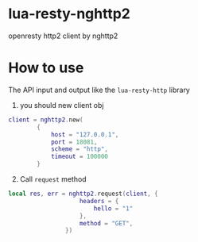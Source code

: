 # lua-resty-nghttp2
openresty http2 client by nghttp2
# How to use
The API input and output like the `lua-resty-http` library

1. you should new client obj
```lua
client = nghttp2.new(
        {
            host = "127.0.0.1",
            port = 18081,
            scheme = "http",
            timeout = 100000
        }
```
2. Call `request` method
``` lua
local res, err = nghttp2.request(client, {
                    headers = {
                        hello = "1"
                    },
                    method = "GET",
                })
```
